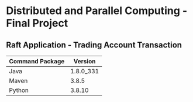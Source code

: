 # Distributed and Parallel Computing - Final Project
## Raft Application - Trading Account Transaction 

|Command Package|Version|
|----------------|-----------------------------|
|Java|1.8.0_331|
|Maven|3.8.5|
|Python|3.8.10|

